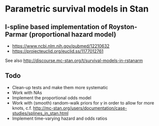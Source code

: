 # Parametric survival models in Stan

## I-spline based implementation of Royston-Parmar (proportional hazard model)

- https://www.ncbi.nlm.nih.gov/pubmed/12210632
- https://projecteuclid.org/euclid.ss/1177012761


See also http://discourse.mc-stan.org/t/survival-models-in-rstanarm

## Todo

- Clean-up tests and make them more systematic
- Work with NAs
- Implement the proportional odds model
- Work with (smooth) random-walk priors for $\gamma$ in order to allow for more knots, c.f. http://mc-stan.org/users/documentation/case-studies/splines_in_stan.html
- Implement time-varying hazard and odds ratios
